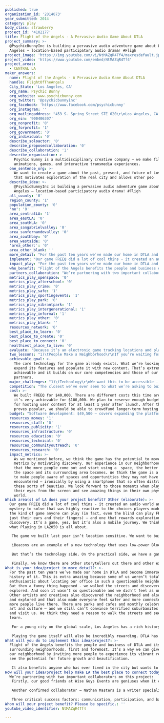 ```yaml
---
published: true
organization_id: '2014073'
year_submitted: 2014
category: play
body_class: strawberry
project_id: '4102177'
title: Flight of the Angels - A Pervasive Audio Game About DTLA
project_summary: >-
  @PsychicBunnyInc is building a pervasive audio adventure game about Los
  Angeles – location-based participatory audio drama! #Fligh
project_image: 'https://img.youtube.com/vi/NtMAZqR4Tf4/maxresdefault.jpg'
project_video: 'https://www.youtube.com/embed/NtMAZqR4Tf4'
project_areas:
  - CENTRAL LA
maker_answers:
  name: Flight of the Angels - A Pervasive Audio Game About DTLA
  handle: FlightOfTheAngels
  City_State: 'Los Angeles, CA'
  org_name: Psychic Bunny
  org_website: www.psychicbunny.com
  org_twitter: '@psychicbunnyinc'
  org_facebook: 'https://www.facebook.com/psychicbunny'
  org_instagram: ''
  org_mailingaddress: "453 S. Spring Street STE 620\r\nLos Angeles, CA 90013"
  org_ein: '900406307'
  org_nonprofit: '0'
  org_forprofit: '1'
  org_government: '0'
  org_individual: '0'
  describe_soloactor: '0'
  describe_proposedcollaboration: '0'
  describe_collaboration: '1'
  describe_organization: >-
    Psychic Bunny is a multidisciplinary creative company – we make films,
    animations, games, and interactive transmedia experiences.
  one_sentence_org: >-
    We want to create a game about the past, present, and future of Los Angeles
    that motivates exploration of the real city and allows other peo
  describe_idea: >-
    @PsychicBunnyInc is building a pervasive audio adventure game about Los
    Angeles – location-based participatory audio drama! #Fligh
  all_county: '0'
  region_county: '1'
  population_county: '0'
  'no': '0'
  area_centralLA: '1'
  area_eastLA: '0'
  area_southLA: '0'
  area_sangabrielvalley: '0'
  area_sanfernandovalley: '0'
  area_southbay: '0'
  area_westside: '0'
  'area_other:': '0'
  area_other_blank: ''
  more_detail: "For the past ten years we’ve made our home in DTLA and become immersed in the history of it.  Last year we made an audio adventure game called FREEQ that was all about eavesdropping on radio and phone calls. In the process, we built a “shell” that we could make other audio adventure games inside of. \r\n\r\nNow we want to make a new audio adventure – but one that’s way more ambitious. We want certain parts of the game to be accessible only if you actually visit the locations referenced in the game. We want to tell the story of DTLA’s past, present, and possible future – one we’ve seen glimpses of out our windows in the decade we’ve watched our neighborhood revitalized to its former glory.\r\n"
  implement: "Our game FREEQ did a lot of cool thins - it created an audio world and a mystery to solve that was highly reactive to the choices players made. It’s the kind of game anyone can play (in fact, even the blind can play FREEQ with just their ears and their fingers) – and one that rewards exploration and discovery. It’s a game, yes, but it’s also a mobile journey. We think it’s what Playing in LA2050 is all about. \r\n\r\nThe game we built last year isn’t location sensitive. We want to build in some GPS hooks to not only hide clues and content but also provide guidance. Even if you don’t want to get too deep into the game, we want to build some “tour modes” that take the idea of a museum audio tour and crank it up to 11. We also plan to expand the device compatibility of the project so that anyone with a phone they bought in the last few years can definitely experience and enjoy it. \r\n\r\niBeacons are an example of a new technology that uses low-power Bluetooth to recognize when a user is close to the Beacon to trigger unique content. We plan to, with the participation of various locations, install iBeacons throughout DTLA that will add additional hooks for the game experience. \r\n\r\nBut that’s the technology side. On the practical side, we have a game to design, new audio content to write, and exciting new partners we want to work with who are as versed in the history of the area as they are experienced in using unconventional technology to experience it. \r\n\r\nFinally, we know there are other storytellers out there and other experts who could give their own fascinating tours. We plan to use some of the funding to make our authoring system open source – allowing other LA denizens to put together their own adventures and tours accessible via download inside the mobile application. \r\n"
  impact_play: "For the past ten years we’ve made our home in DTLA and become immersed in the history of it. This is extra amazing because some of us weren’t totally enthusiastic about locating our office in such a questionable neighborhood. But then a funny thing happened -  we walked the streets and discovered and explored. And soon it wasn’t so questionable and we didn’t feel as unsafe. Other artists and creatives also discovered the neighborhood and also went out and explored and that also made everyone feel safer and more connected. Now more people live there. There are parks and cafes and monthly celebrations of art and culture – and we still can’t convince terrified suburbanites to come and visit us. We think they need a reason to walk the streets and see and learn. \r\n\r\nFor a young city on the global scale, Los Angeles has a rich history and some of the most interesting architecture in America. It’s also got its secrets. Small parks hidden away. Delicious food down an alley you’d never think to traverse. One-of-a-kind things in one-of-a-kind shops. We think FLIGHT OF THE ANGELS is absolutely a way to help people discover that great opportunities to play are already all around them. Hopefully we point out a few new ones.\r\n\r\nPlaying the game itself will also be incredibly rewarding. DTLA has such a colorful and diverse history, and it has a future that now makes us more excited than ever to be a part of it. Science fiction used to be inspiring – we think we could tap that and inspire new play and new experiences through the narrative and visions the game projects over the world the players already live in. By 2050, layered experiences with the digital world overlaid on the physical one look to be more and more likely – this project represents an important opportunity for Los Angeles to take a step forward towards being a city of the future. \r\n\r\n"
  who_benefit: "Flight of the Angels benefits the people and business of DTLA and its surrounding neighborhoods, first and foremost. It’s a way we can give back to our neighborhood by inviting more people to experience its vibrant rebirth and see the potential for future growth and beautification. \r\n\r\nIt also benefits anyone who has ever lived in the city but wants to know more – or wants to share more. We’re very excited about having the ability to open up the content creation process to passionate knowledgeable Angelenos to see what they create and add to the repository of play experiences. \r\n"
  partners_collaboration: "We’re partnering with two important collaborators on this project:\r\nFirstly, our good friends at Wise Guys Events are geniuses when it comes to creating live play experiences that bring people together for an unexpected good time. We’ve had the pleasure of exhibiting games next to them at a number of games festivals, and hold each other in high regard. Last fall they came up with a brilliant play experience set in DTLA and rooted in the history of the place – they were not able to secure funding, but we’re kindred spirits on wanting to do something cool about DTLA, and we’ve agreed to join forces if the project gets a green light.\r\n\r\nAnother confirmed collaborator – Nathan Masters is a writer specializing in Los Angeles history. He’s written for KCET, Gizmodo, Los Angeles magazine, and is manager of academic events and programming for the USC Libraries. We worked with Nathan on a previous pervasive media experiment and we’re excited he’s agreed to collaborate with us on this. \r\n\r\nThree critical success factors: communication, participation, and balancing of interests. The game needs to be fun, we want it to be informative, and it should have the right mix. We’re pretty sure the three of us work well together – it’s all about balancing what we each bring to the table.\r\n"
  metrics_play_openspace: '0'
  metrics_play_afterschool: '0'
  metrics_play_crime: '0'
  metrics_play_safe: '1'
  metrics_play_sportingevents: '1'
  metrics_play_park: '0'
  metrics_play_vibrantpark: '1'
  metrics_play_intergenerational: '1'
  metrics_play_informal: '1'
  metrics_play_other: '0'
  metrics_play_blank: ''
  resources_network: '0'
  best_place_to_learn: '0'
  best_place_to_create: '0'
  best_place_to_connect: '0'
  healthiest_place_to_live: '0'
  evaluate: "Because it’s an electronic game tracking locations and play patterns, we’ll be able to access some very specific metrics, including:\r\n-\tUnique visitors to specific locations\r\n-\tFrequency of returns to those locations\r\n-\tHeat maps of peak usage for specific locations\r\nAs well as metrics from the creation side, like number of content authors, total number of locations tagged with metacontent, and popularity of specific authored adventures and tours. \r\n"
  two_lessons: "1)\tPeople Make a Neighborhood\r\nIf you’re waiting for the police or lawmakers or sanitation to make a street perfectly clean and safe and habitable, it’s not going to work. It takes people living there who care about their neighborhood and who want to make a life there. We saw such a change in DTLA when people started returning to it as a neighborhood and not just a place where business and government appeared from 8-5 and then vanished. \r\n2)\tTell Good Stories\r\nWe’re storytellers by profession, so we obviously place a premium on this, but we truly believe story is a powerful motivating force for discovery. We all want to know “What happens next” – and we see a lot of potential when “what happens next” is in part a question you ask when you look at the neighborhood around you. \r\n"
  achievable_goal: >-
    The core technology for the game already exists. What we’re looking to do is
    expand its features and populate it with new content. That’s extremely
    achievable and it builds on our core competencies and those of our
    partners. 
  major_challenges: "1)\tTechnology\r\nWe want this to be accessible – this shouldn’t be a toy for the rich who only have the latest and greatest gadgets. What we want to spend some time doing is finding a way to make the game playable on a wide variety of devices, including budget models. That’s difficult, but it’s a challenge we’re giving ourselves.  \r\n\r\n2)\tParticipation\r\nThe game works better if we have the help of the places and institutions of DTLA – we’re going to work hard to make them part of the game, and build it out as more of a community effort. \r\n"
  competition: "The closest we’ve ever seen to what we’re asking to build is “The Augmented Detective” – the game our friends at WiseGuys Events sought funding for last year. That’s why we want them involved. We think joining forces and combining our passions will help make the thing a reality. \r\nIn a broader scope, there are plenty of pervasive games set in cities around America, and a few darn good ones have taken place over the years right here in Los Angeles – what makes this project unique, we feel, is letting part of it go open source. Plenty of people we haven’t met yet have their own expertise. This project can harness that. \r\n"
  cost: >-
    We built FREEQ for $40,000. There are different costs this time around, but
    it’s very achievable for $100,000. We plan to reserve enough budget to pay
    for hosting user content for at least 1 year after launch. After that, if it
    proves popular, we should be able to crowdfund longer-term hosting. 
  budget: "Software development: $49,500 – covers expanding the platform, launching open-source authoring tools, new features, compatibility testing, and new software licenses\r\nPhysical hardware: - $6,000 – iBeacon sets are $100 apiece. This lets us install ~50 special location-based triggers in DTLA, with reserves in the event that some are damaged or stolen\r\nConsulting services - $12,000 – our partners will volunteer a lot of their time and expertise, but we also need to compensate them.\r\nContent production: $22,000 – Writing, Voice actors, recording, audio mixing and mastering.\r\nHosting for content: $3400 – a reasonable amount to fund hosting for moderate-high participation/amount of content for 1 year after launch.\r\nContingency: remaining – Actors sometimes cost more than you think. Software sometimes needs bug fixes after release. Beacons might wear out faster than they advertise. This is why, as people who work in entertainment, we believe in the contingency line item.\r\n"
  resources_money: '1'
  resources_staff: '0'
  resources_publicity: '1'
  resources_infrastructure: '0'
  resources_education: '0'
  resources_technical: '0'
  resources_communityoutreach: '0'
  resources_research: '0'
  impact_metrics: >-
    As we mentioned before, we think the game has the potential to move the
    metrics by motivating discovery. Our experience in our neighborhood has been
    that the more people come out and start using a  space, the better and safer
    the space and its surrounding area becomes. We think the game is a great way
    to make people aware of spaces and opportunities they may not have
    encountered – ironically by using a smartphone that so often distracts from
    these sorts of beauties. We look forward to those moments when players lift
    their eyes from the screen and see amazing things in their own physical
    world.
Which area(s) of LA does your project benefit? Other (elaborate): >-
  Our game FREEQ did a lot of cool thins - it created an audio world and a
  mystery to solve that was highly reactive to the choices players made. It’s
  the kind of game anyone can play (in fact, even the blind can play FREEQ with
  just their ears and their fingers) – and one that rewards exploration and
  discovery. It’s a game, yes, but it’s also a mobile journey. We think it’s
  what Playing in LA2050 is all about. 
   
   The game we built last year isn’t location sensitive. We want to build in some GPS hooks to not only hide clues and content but also provide guidance. Even if you don’t want to get too deep into the game, we want to build some “tour modes” that take the idea of a museum audio tour and crank it up to 11. We also plan to expand the device compatibility of the project so that anyone with a phone they bought in the last few years can definitely experience and enjoy it. 
   
   iBeacons are an example of a new technology that uses low-power Bluetooth to recognize when a user is close to the Beacon to trigger unique content. We plan to, with the participation of various locations, install iBeacons throughout DTLA that will add additional hooks for the game experience. 
   
   But that’s the technology side. On the practical side, we have a game to design, new audio content to write, and exciting new partners we want to work with who are as versed in the history of the area as they are experienced in using unconventional technology to experience it. 
   
   Finally, we know there are other storytellers out there and other experts who could give their own fascinating tours. We plan to use some of the funding to make our authoring system open source – allowing other LA denizens to put together their own adventures and tours accessible via download inside the mobile application.
What is your idea/project in more detail?: >-
  For the past ten years we’ve made our home in DTLA and become immersed in the
  history of it. This is extra amazing because some of us weren’t totally
  enthusiastic about locating our office in such a questionable neighborhood.
  But then a funny thing happened - we walked the streets and discovered and
  explored. And soon it wasn’t so questionable and we didn’t feel as unsafe.
  Other artists and creatives also discovered the neighborhood and also went out
  and explored and that also made everyone feel safer and more connected. Now
  more people live there. There are parks and cafes and monthly celebrations of
  art and culture – and we still can’t convince terrified suburbanites to come
  and visit us. We think they need a reason to walk the streets and see and
  learn. 
   
   For a young city on the global scale, Los Angeles has a rich history and some of the most interesting architecture in America. It’s also got its secrets. Small parks hidden away. Delicious food down an alley you’d never think to traverse. One-of-a-kind things in one-of-a-kind shops. We think FLIGHT OF THE ANGELS is absolutely a way to help people discover that great opportunities to play are already all around them. Hopefully we point out a few new ones.
   
   Playing the game itself will also be incredibly rewarding. DTLA has such a colorful and diverse history, and it has a future that now makes us more excited than ever to be a part of it. Science fiction used to be inspiring – we think we could tap that and inspire new play and new experiences through the narrative and visions the game projects over the world the players already live in. By 2050, layered experiences with the digital world overlaid on the physical one look to be more and more likely – this project represents an important opportunity for Los Angeles to take a step forward towards being a city of the future.
What will you do to implement this idea/project?: >-
  Flight of the Angels benefits the people and business of DTLA and its
  surrounding neighborhoods, first and foremost. It’s a way we can give back to
  our neighborhood by inviting more people to experience its vibrant rebirth and
  see the potential for future growth and beautification. 
   
   It also benefits anyone who has ever lived in the city but wants to know more – or wants to share more. We’re very excited about having the ability to open up the content creation process to passionate knowledgeable Angelenos to see what they create and add to the repository of play experiences.
How will your idea/project help make LA the best place to connect today? In LA2050?: |-
  We’re partnering with two important collaborators on this project:
   Firstly, our good friends at Wise Guys Events are geniuses when it comes to creating live play experiences that bring people together for an unexpected good time. We’ve had the pleasure of exhibiting games next to them at a number of games festivals, and hold each other in high regard. Last fall they came up with a brilliant play experience set in DTLA and rooted in the history of the place – they were not able to secure funding, but we’re kindred spirits on wanting to do something cool about DTLA, and we’ve agreed to join forces if the project gets a green light.
   
   Another confirmed collaborator – Nathan Masters is a writer specializing in Los Angeles history. He’s written for KCET, Gizmodo, Los Angeles magazine, and is manager of academic events and programming for the USC Libraries. We worked with Nathan on a previous pervasive media experiment and we’re excited he’s agreed to collaborate with us on this. 
   
   Three critical success factors: communication, participation, and balancing of interests. The game needs to be fun, we want it to be informative, and it should have the right mix. We’re pretty sure the three of us work well together – it’s all about balancing what we each bring to the table.
Whom will your project benefit? Please be specific.: ''
youtube_video_identifier: NtMAZqR4Tf4

---
```

